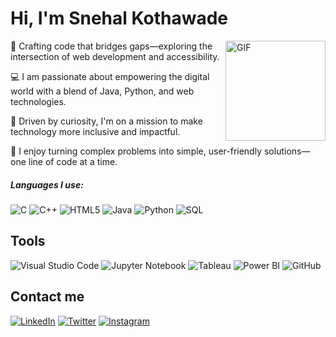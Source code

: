 # Hi, I'm Snehal Kothawade 

<img align="right" alt="GIF" height="160px" src="https://media.giphy.com/media/L1R1tvI9svkIWwpVYr/giphy.gif" />

🚀 Crafting code that bridges gaps—exploring the intersection of web development and accessibility.

💻 I am passionate about empowering the digital world with a blend of Java, Python, and web technologies.

🌟 Driven by curiosity, I'm on a mission to make technology more inclusive and impactful.

🔧 I enjoy turning complex problems into simple, user-friendly solutions—one line of code at a time.



##### Languages I use:

![C](https://img.shields.io/badge/-C-000000?style=flat&logo=c)
![C++](https://img.shields.io/badge/-C++-000000?style=flat&logo=c%2B%2B)
![HTML5](https://img.shields.io/badge/-HTML5-000000?style=flat&logo=html5)
![Java](https://img.shields.io/badge/-Java-000000?style=flat&logo=java)
![Python](https://img.shields.io/badge/-Python-000000?style=flat&logo=python)
![SQL](https://img.shields.io/badge/-SQL-000000?style=flat&logo=postgresql)

## Tools

![Visual Studio Code](https://img.shields.io/badge/Visual_Studio_Code-0078d7?style=for-the-badge&logo=visual%20studio%20code&logoColor=white)
![Jupyter Notebook](https://img.shields.io/badge/Jupyter-Notebook-F37626?style=for-the-badge&logo=jupyter&logoColor=white)
![Tableau](https://img.shields.io/badge/Tableau-E97627?style=for-the-badge&logo=tableau&logoColor=white)
![Power BI](https://img.shields.io/badge/Power_BI-F2C811?style=for-the-badge&logo=power%20bi&logoColor=white)
![GitHub](https://img.shields.io/badge/GitHub-181717?style=for-the-badge&logo=github&logoColor=white)


## Contact me

[![LinkedIn](https://img.shields.io/badge/-LinkedIn-0A66C2?style=flat&logo=linkedin&logoColor=white)](https://www.linkedin.com/in/yourusername)
[![Twitter](https://img.shields.io/badge/-Twitter-000000?style=flat&logo=twitter&logoColor=white)](https://twitter.com/yourusername)
[![Instagram](https://img.shields.io/badge/-Instagram-E4405F?style=flat&logo=instagram&logoColor=white)](https://instagram.com/yourusername)
